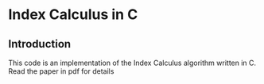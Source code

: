 # Index Calculus in C

## Introduction

This code is an implementation of the Index Calculus algorithm written in C. Read the paper in pdf for details 
